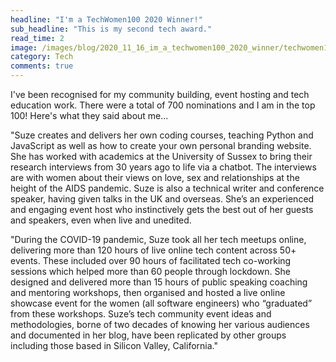 ```yaml
---
headline: "I'm a TechWomen100 2020 Winner!"
sub_headline: "This is my second tech award."
read_time: 2
image: /images/blog/2020_11_16_im_a_techwomen100_2020_winner/techwomen100.jpg
category: Tech
comments: true
---
```


I've been recognised for my community building, event hosting and tech education work.  There were a total of 700 nominations and I am in the top 100!  Here's what they said about me...

"Suze creates and delivers her own coding courses, teaching Python and JavaScript as well as how to create your own personal branding website.  She has worked with academics at the University of Sussex to bring their research interviews from 30 years ago to life via a chatbot.  The interviews are with women about their views on love, sex and relationships at the height of the AIDS pandemic.  Suze is also a technical writer and conference speaker, having given talks in the UK and overseas.  She’s an experienced and engaging event host who instinctively gets the best out of her guests and speakers, even when live and unedited.

"During the COVID-19 pandemic, Suze took all her tech meetups online, delivering more than 120 hours of live online tech content across 50+ events.  These included over 90 hours of facilitated tech co-working sessions which helped more than 60 people through lockdown.  She designed and delivered more than 15 hours of public speaking coaching and mentoring workshops, then organised and hosted a live online showcase event for the women (all software engineers) who “graduated” from these workshops.  Suze’s tech community event ideas and methodologies, borne of two decades of knowing her various audiences and documented in her blog, have been replicated by other groups including those based in Silicon Valley, California."
